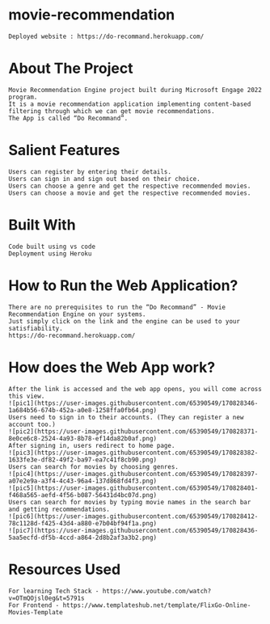 # movie-recommendation
	Deployed website : https://do-recommand.herokuapp.com/

# About The Project
	Movie Recommendation Engine project built during Microsoft Engage 2022 program.
	It is a movie recommendation application implementing content-based filtering through which we can get movie recommendations.
	The App is called “Do Recommand”.
# Salient Features
	Users can register by entering their details.
	Users can sign in and sign out based on their choice.
	Users can choose a genre and get the respective recommended movies.
	Users can choose a movie and get the respective recommended movies.
# Built With
	Code built using vs code
	Deployment using Heroku
# How to Run the Web Application?
	There are no prerequisites to run the “Do Recommand” - Movie Recommendation Engine on your systems.
	Just simply click on the link and the engine can be used to your satisfiability.
	https://do-recommand.herokuapp.com/
# How does the Web App work?
	After the link is accessed and the web app opens, you will come across this view.
	![pic1](https://user-images.githubusercontent.com/65390549/170828346-1a684b56-674b-452a-a0e8-1258ffa0fb64.png)
	Users need to sign in to their accounts. (They can register a new account too.)
	![pic2](https://user-images.githubusercontent.com/65390549/170828371-8e0ce6c8-2524-4a93-8b78-ef14da82b0af.png)
	After signing in, users redirect to home page.
	![pic3](https://user-images.githubusercontent.com/65390549/170828382-1633fe3e-df82-49f2-ba97-ea7c41f8cb90.png)
	Users can search for movies by choosing genres.
	![pic4](https://user-images.githubusercontent.com/65390549/170828397-a07e2e9a-a3f4-4c43-96a4-137d868fd4f3.png)
	![pic5](https://user-images.githubusercontent.com/65390549/170828401-f468a565-aefd-4f56-b087-56431d4bc07d.png)
	Users can search for movies by typing movie names in the search bar and getting recommendations.
	![pic6](https://user-images.githubusercontent.com/65390549/170828412-78c1128d-f425-43d4-a880-e7b04bf94f1a.png)	
	![pic7](https://user-images.githubusercontent.com/65390549/170828436-5aa5ecfd-df5b-4ccd-a864-2d8b2af3a3b2.png)
# Resources Used
	For learning Tech Stack - https://www.youtube.com/watch?v=OTmQOjsl0eg&t=5791s
	For Frontend - https://www.templateshub.net/template/FlixGo-Online-Movies-Template

